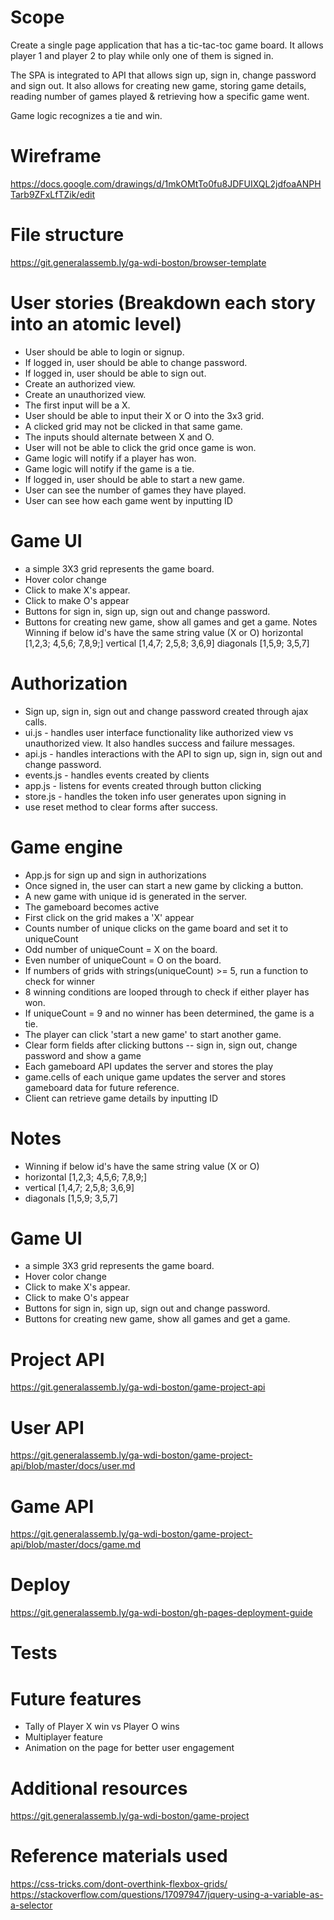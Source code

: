 # Scope
Create a single page application that has a tic-tac-toc game board. It allows player 1
and player 2 to play while only one of them is signed in.

The SPA is integrated to API that allows sign up, sign in, change password and sign out. It also allows for creating new game, storing game details, reading number of games played & retrieving how a specific game went.

Game logic recognizes a tie and win.



# Wireframe
https://docs.google.com/drawings/d/1mkOMtTo0fu8JDFUIXQL2jdfoaANPHTarb9ZFxLfTZik/edit

# File structure
https://git.generalassemb.ly/ga-wdi-boston/browser-template

# User stories (Breakdown each story into an atomic level)
* User should be able to login or signup.
* If logged in, user should be able to change password.
* If logged in, user should be able to sign out.
* Create an authorized view.
* Create an unauthorized view.
* The first input will be a X.
* User should be able to input their X or O into the 3x3 grid.
* A clicked grid may not be clicked in that same game.
* The inputs should alternate between X and O.
* User will not be able to click the grid once game is won.
* Game logic will notify if a player has won.
* Game logic will notify if the game is a tie.
* If logged in, user should be able to start a new game.
* User can see the number of games they have played.
* User can see how each game went by inputting ID

# Game UI
* a simple 3X3 grid represents the game board.
* Hover color change
* Click to make X's appear.
* Click to make O's appear
* Buttons for sign in, sign up, sign out and change password.
* Buttons for creating new game, show all games and get a game.
      Notes
      Winning if below id's have the same string value (X or O)
      horizontal [1,2,3; 4,5,6; 7,8,9;]
      vertical [1,4,7; 2,5,8; 3,6,9]
      diagonals [1,5,9; 3,5,7]

# Authorization
* Sign up, sign in, sign out and change password created through ajax calls.
* ui.js - handles user interface functionality like authorized view vs unauthorized view. It also handles success and failure messages.
* api.js - handles interactions with the API to sign up, sign in, sign out and change password.
* events.js - handles events created by clients
* app.js - listens for events created through button clicking
* store.js - handles the token info user generates upon signing in
* use reset method to clear forms after success.


# Game engine
* App.js for sign up and sign in authorizations
* Once signed in, the user can start a new game by clicking a button.
* A new game with unique id is generated in the server.
* The gameboard becomes active
* First click on the grid makes a 'X' appear
* Counts number of unique clicks on the game board and set it to uniqueCount
* Odd number of uniqueCount = X on the board.
* Even number of uniqueCount = O on the board.
* If numbers of grids with strings(uniqueCount) >= 5, run a function to check for winner
* 8 winning conditions are looped through to check if either player has won.
* If uniqueCount = 9 and no winner has been determined, the game is a tie.
* The player can click 'start a new game' to start another game.
* Clear form fields after clicking buttons -- sign in, sign out, change password and show a game
* Each gameboard API updates the server and stores the play
* game.cells of each unique game updates the server and stores gameboard data for future reference.
* Client can retrieve game details by inputting ID




# Notes
* Winning if below id's have the same string value (X or O)
* horizontal [1,2,3; 4,5,6; 7,8,9;]
* vertical [1,4,7; 2,5,8; 3,6,9]
* diagonals [1,5,9; 3,5,7]

# Game UI
* a simple 3X3 grid represents the game board.
* Hover color change
* Click to make X's appear.
* Click to make O's appear
* Buttons for sign in, sign up, sign out and change password.
* Buttons for creating new game, show all games and get a game.


# Project API
https://git.generalassemb.ly/ga-wdi-boston/game-project-api

# User API
https://git.generalassemb.ly/ga-wdi-boston/game-project-api/blob/master/docs/user.md

# Game API
https://git.generalassemb.ly/ga-wdi-boston/game-project-api/blob/master/docs/game.md

# Deploy
https://git.generalassemb.ly/ga-wdi-boston/gh-pages-deployment-guide
# Tests

# Future features
* Tally of Player X win vs Player O wins
* Multiplayer feature
* Animation on the page for better user engagement

# Additional resources
https://git.generalassemb.ly/ga-wdi-boston/game-project

# Reference materials used
https://css-tricks.com/dont-overthink-flexbox-grids/
https://stackoverflow.com/questions/17097947/jquery-using-a-variable-as-a-selector
